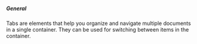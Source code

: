 ##### General
Tabs are elements that help you organize and navigate multiple documents in a single container. They can be used for switching between items in the container.